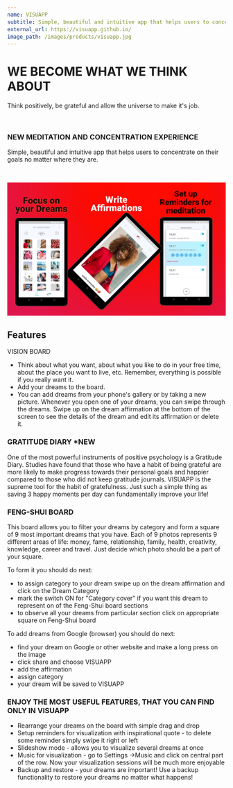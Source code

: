 ```yaml
---
name: VISUAPP
subtitle: Simple, beautiful and intuitive app that helps users to concentrate on their goals no matter where they are.
external_url: https://visuapp.github.io/
image_path: /images/products/visuapp.jpg
---
```


# WE BECOME WHAT WE THINK ABOUT

Think positively, be grateful and allow the universe to make it's job.

<br>

### NEW MEDITATION AND CONCENTRATION EXPERIENCE

Simple, beautiful and intuitive app that helps users to concentrate on their goals no matter where they are.

<br>

![ima](/images/products/visuapp2.jpg)

## Features

 VISION BOARD
* Think about what you want, about what you like to do in your free time, about the place you want to live, etc. Remember, everything is possible if you really want it.
* Add your dreams to the board.
* You can add dreams from your phone's gallery or by taking a new picture. Whenever you open one of your dreams, you can swipe through the dreams. Swipe up on the dream affirmation at the bottom of the screen to see the details of the dream and edit its affirmation or delete it.

### GRATITUDE DIARY *NEW 
One of the most powerful instruments of positive psychology is a Gratitude Diary. Studies have found that those who have a habit of being grateful are more likely to make progress towards their personal goals and happier compared to those who did not keep gratitude journals.
VISUAPP is the supreme tool for the habit of gratefulness. Just such a simple thing as saving 3 happy moments per day can fundamentally improve your life!

### FENG-SHUI BOARD
This board allows you to filter your dreams by category and form a square of 9 most important dreams that you have. Each of 9 photos represents 9 different areas of life: money, fame, relationship, family, health, creativity, knowledge, career and travel. Just decide which photo should be a part of your square.

To form it you should do next:
* to assign category to your dream swipe up on the dream affirmation and click on the Dream Category
* mark the switch ON for "Category cover" if you want this dream to represent on of the Feng-Shui board sections
* to observe all your dreams from particular section click on appropriate square on Feng-Shui board

To add dreams from Google (browser) you should do next:
* find your dream on Google or other website and make a long press on the image
* click share and choose VISUAPP
* add the affirmation
* assign category
* your dream will be saved to VISUAPP

### ENJOY THE MOST USEFUL FEATURES, THAT YOU CAN FIND ONLY IN VISUAPP
* Rearrange your dreams on the board with simple drag and drop
* Setup reminders for visualization with inspirational quote - to delete some reminder simply swipe it right or left
* Slideshow mode - allows you to visualize several dreams at once
* Music for visualization - go to Settings ->Music and click on central part of the row. Now your visualization sessions will be much more enjoyable
* Backup and restore - your dreams are important! Use a backup functionality to restore your dreams no matter what happens!

